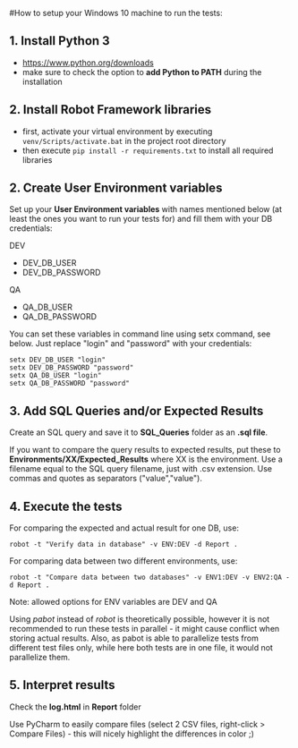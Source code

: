 #How to setup your Windows 10 machine to run the tests:

## 1. Install Python 3
- https://www.python.org/downloads
- make sure to check the option to **add Python to PATH** during the installation

## 2. Install Robot Framework libraries
- first, activate your virtual environment by executing `venv/Scripts/activate.bat` in the project root directory
- then execute `pip install -r requirements.txt` to install all required libraries

## 2. Create User Environment variables
Set up your **User Environment variables** with names mentioned below (at least the ones you want to run your tests for) and fill them with your DB credentials:

DEV
* DEV_DB_USER
* DEV_DB_PASSWORD

QA
* QA_DB_USER
* QA_DB_PASSWORD

You can set these variables in command line using setx command, see below. Just replace "login" and "password" with your credentials:
```
setx DEV_DB_USER "login"
setx DEV_DB_PASSWORD "password"
setx QA_DB_USER "login"
setx QA_DB_PASSWORD "password"
```

## 3. Add SQL Queries and/or Expected Results
Create an SQL query and save it to **SQL_Queries** folder as an **.sql file**.

If you want to compare the query results to expected results, put these to **Environments/XX/Expected_Results** where XX is the environment. Use a filename equal to the SQL query filename, just with .csv extension. Use commas and quotes as separators ("value","value").

## 4. Execute the tests
For comparing the expected and actual result for one DB, use:

``robot -t "Verify data in database" -v ENV:DEV -d Report .``

For comparing data between two different environments, use:

``robot -t "Compare data between two databases" -v ENV1:DEV -v ENV2:QA -d Report .``

Note: allowed options for ENV variables are DEV and QA

Using *pabot* instead of *robot* is theoretically possible, however it is not recommended to run these tests in parallel - it might cause conflict when storing actual results. Also, as pabot is able to parallelize tests from different test files only, while here both tests are in one file, it would not parallelize them.

## 5. Interpret results
Check the **log.html** in **Report** folder

Use PyCharm to easily compare files (select 2 CSV files, right-click > Compare Files) - this will nicely highlight the differences in color ;)
